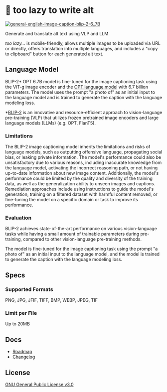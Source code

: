 # 🦥 too lazy to write alt

[![general-english-image-caption-blip-2-6_7B](https://clarifai.com/api/salesforce/blip/models/general-english-image-caption-blip-2-6_7B/badge)](https://clarifai.com/salesforce/blip/models/general-english-image-caption-blip-2-6_7B)

Generate and translate alt text using VLP and LLM.

*too lazy...* is mobile-friendly, allows multiple images to be uploaded via URL or directly, offers translation into multiple languages, and includes a "copy to clipboard" button for each generated alt text.

## Language Model

BLIP-2* OPT 6.7B model is fine-tuned for the image captioning task using the ViT-g image encoder and the [OPT language model](https://arxiv.org/pdf/2205.01068.pdf) with 6.7 billion parameters. The model uses the prompt "a photo of" as an initial input to the language model and is trained to generate the caption with the language modeling loss.

*[BLIP-2](https://arxiv.org/pdf/2301.12597.pdf) is an innovative and resource-efficient approach to vision-language pre-training (VLP) that utilizes frozen pretrained image encoders and large language models (LLMs) (e.g. OPT, FlanT5).

### Limitations

The BLIP-2 image captioning model inherits the limitations and risks of language models, such as outputting offensive language, propagating social bias, or leaking private information. The model's performance could also be unsatisfactory due to various reasons, including inaccurate knowledge from the language model, activating the incorrect reasoning path, or not having up-to-date information about new image content. Additionally, the model's performance could be limited by the quality and diversity of the training data, as well as the generalization ability to unseen images and captions. Remediation approaches include using instructions to guide the model's generation, training on a filtered dataset with harmful content removed, or fine-tuning the model on a specific domain or task to improve its performance.

### Evaluation
BLIP-2 achieves state-of-the-art performance on various vision-language tasks while having a small amount of trainable parameters during pre-training, compared to other vision-language pre-training methods.

The model is fine-tuned for the image captioning task using the prompt "a photo of" as an initial input to the language model, and the model is trained to generate the caption with the language modeling loss.

## Specs

### Supported Formats

PNG, JPG, JFIF, TIFF, BMP, WEBP, JPEG, TIF

### Limit per File

Up to 20MB

## Docs

- [Roadmap](ROADMAP.md)
- [Changelog](CHANGELOG.md)

## License

[GNU General Public License v3.0](LICENSE)
